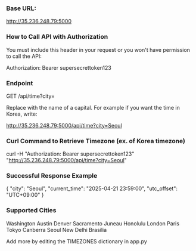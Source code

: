 ### Base URL:
http://35.236.248.79:5000

### How to Call API with Authorization

You must include this header in your request or you won't have permission to call the API:

Authorization: Bearer supersecrettoken123

### Endpoint

GET /api/time?city=<CapitalCity>

Replace <CapitalCity> with the name of a capital. For example if you want the time in Korea, write:

http://35.236.248.79:5000/api/time?city=Seoul

### Curl Command to Retrieve Timezone (ex. of Korea timezone)

curl -H "Authorization: Bearer supersecrettoken123" "http://35.236.248.79:5000/api/time?city=Seoul"

### Successful Response Example

{
  "city": "Seoul",
  "current_time": "2025-04-21 23:59:00",
  "utc_offset": "UTC+09:00"
}

### Supported Cities

Washington
Austin
Denver
Sacramento
Juneau
Honolulu
London
Paris
Tokyo
Canberra
Seoul
New Delhi
Brasilia

Add more by editing the TIMEZONES dictionary in app.py
